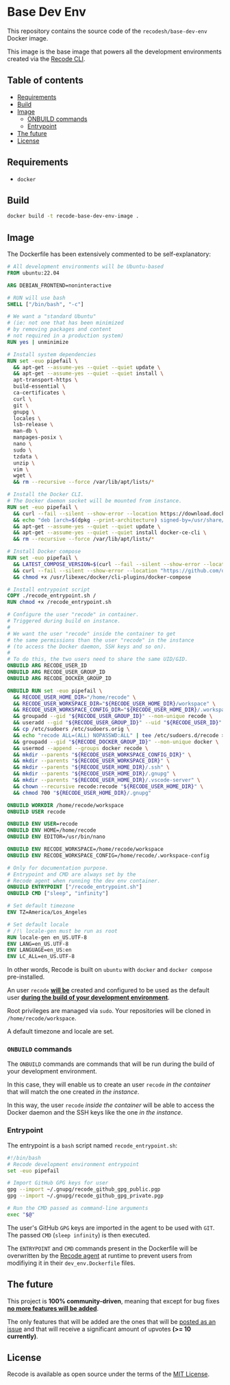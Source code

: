 # Base Dev Env

This repository contains the source code of the `recodesh/base-dev-env` Docker image. 

This image is the base image that powers all the development environments created via the [Recode CLI](https://github.com/recode-sh/cli).

## Table of contents
- [Requirements](#requirements)
- [Build](#build)
- [Image](#image)
  - [ONBUILD commands](#onbuild-commands)
  - [Entrypoint](#entrypoint)
- [The future](#the-future)
- [License](#license)

## Requirements

- `docker`

## Build

```bash
docker build -t recode-base-dev-env-image .
```

## Image

The Dockerfile has been extensively commented to be self-explanatory:

```Dockerfile
# All development environments will be Ubuntu-based
FROM ubuntu:22.04

ARG DEBIAN_FRONTEND=noninteractive

# RUN will use bash
SHELL ["/bin/bash", "-c"]

# We want a "standard Ubuntu"
# (ie: not one that has been minimized
# by removing packages and content
# not required in a production system)
RUN yes | unminimize

# Install system dependencies
RUN set -euo pipefail \
  && apt-get --assume-yes --quiet --quiet update \
  && apt-get --assume-yes --quiet --quiet install \
  apt-transport-https \
  build-essential \
  ca-certificates \
  curl \
  git \
  gnupg \
  locales \
  lsb-release \
  man-db \
  manpages-posix \
  nano \
  sudo \
  tzdata \
  unzip \
  vim \
  wget \
  && rm --recursive --force /var/lib/apt/lists/*

# Install the Docker CLI. 
# The Docker daemon socket will be mounted from instance.
RUN set -euo pipefail \
  && curl --fail --silent --show-error --location https://download.docker.com/linux/ubuntu/gpg | gpg --dearmor --output /usr/share/keyrings/docker-archive-keyring.gpg \
  && echo "deb [arch=$(dpkg --print-architecture) signed-by=/usr/share/keyrings/docker-archive-keyring.gpg] https://download.docker.com/linux/ubuntu $(lsb_release --codename --short) stable" | tee /etc/apt/sources.list.d/docker.list > /dev/null \
  && apt-get --assume-yes --quiet --quiet update \
  && apt-get --assume-yes --quiet --quiet install docker-ce-cli \
  && rm --recursive --force /var/lib/apt/lists/*

# Install Docker compose
RUN set -euo pipefail \
  && LATEST_COMPOSE_VERSION=$(curl --fail --silent --show-error --location "https://api.github.com/repos/docker/compose/releases/latest" | grep --only-matching --perl-regexp '(?<="tag_name": ").+(?=")') \
  && curl --fail --silent --show-error --location "https://github.com/docker/compose/releases/download/${LATEST_COMPOSE_VERSION}/docker-compose-$(uname --kernel-name)-$(uname --machine)" --output /usr/libexec/docker/cli-plugins/docker-compose \
  && chmod +x /usr/libexec/docker/cli-plugins/docker-compose

# Install entrypoint script
COPY ./recode_entrypoint.sh /
RUN chmod +x /recode_entrypoint.sh

# Configure the user "recode" in container.
# Triggered during build on instance.
# 
# We want the user "recode" inside the container to get 
# the same permissions than the user "recode" in the instance 
# (to access the Docker daemon, SSH keys and so on).
# 
# To do this, the two users need to share the same UID/GID.
ONBUILD ARG RECODE_USER_ID
ONBUILD ARG RECODE_USER_GROUP_ID
ONBUILD ARG RECODE_DOCKER_GROUP_ID

ONBUILD RUN set -euo pipefail \
  && RECODE_USER_HOME_DIR="/home/recode" \
  && RECODE_USER_WORKSPACE_DIR="${RECODE_USER_HOME_DIR}/workspace" \
  && RECODE_USER_WORKSPACE_CONFIG_DIR="${RECODE_USER_HOME_DIR}/.workspace-config" \
  && groupadd --gid "${RECODE_USER_GROUP_ID}" --non-unique recode \
  && useradd --gid "${RECODE_USER_GROUP_ID}" --uid "${RECODE_USER_ID}" --non-unique --home "${RECODE_USER_HOME_DIR}" --create-home --shell /bin/bash recode \
  && cp /etc/sudoers /etc/sudoers.orig \
  && echo "recode ALL=(ALL) NOPASSWD:ALL" | tee /etc/sudoers.d/recode > /dev/null \
  && groupadd --gid "${RECODE_DOCKER_GROUP_ID}" --non-unique docker \
  && usermod --append --groups docker recode \
  && mkdir --parents "${RECODE_USER_WORKSPACE_CONFIG_DIR}" \
  && mkdir --parents "${RECODE_USER_WORKSPACE_DIR}" \
  && mkdir --parents "${RECODE_USER_HOME_DIR}/.ssh" \
  && mkdir --parents "${RECODE_USER_HOME_DIR}/.gnupg" \
  && mkdir --parents "${RECODE_USER_HOME_DIR}/.vscode-server" \
  && chown --recursive recode:recode "${RECODE_USER_HOME_DIR}" \
  && chmod 700 "${RECODE_USER_HOME_DIR}/.gnupg"

ONBUILD WORKDIR /home/recode/workspace
ONBUILD USER recode

ONBUILD ENV USER=recode
ONBUILD ENV HOME=/home/recode
ONBUILD ENV EDITOR=/usr/bin/nano

ONBUILD ENV RECODE_WORKSPACE=/home/recode/workspace
ONBUILD ENV RECODE_WORKSPACE_CONFIG=/home/recode/.workspace-config

# Only for documentation purpose.
# Entrypoint and CMD are always set by the 
# Recode agent when running the dev env container.
ONBUILD ENTRYPOINT ["/recode_entrypoint.sh"]
ONBUILD CMD ["sleep", "infinity"]

# Set default timezone
ENV TZ=America/Los_Angeles

# Set default locale
# /!\ locale-gen must be run as root
RUN locale-gen en_US.UTF-8
ENV LANG=en_US.UTF-8
ENV LANGUAGE=en_US:en
ENV LC_ALL=en_US.UTF-8
```

In other words, Recode is built on `ubuntu` with `docker` and `docker compose` pre-installed. 

An user `recode` <ins>**will be**</ins> created and configured to be used as the default user <ins>**during the build of your development environment**</ins>. 

Root privileges are managed via `sudo`. Your repositories will be cloned in `/home/recode/workspace`. 

A default timezone and locale are set.

### `ONBUILD` commands

The `ONBUILD` commands are commands that will be run during the build of your development environment. 

In this case, they will enable us to create an user `recode` *in the container* that will match the one created *in the instance*. 

In this way, the user `recode` *inside the container* will be able to access the Docker daemon and the SSH keys like the one *in the instance*.

### Entrypoint

The entrypoint is a `bash` script named `recode_entrypoint.sh`:

```bash
#!/bin/bash
# Recode development environment entrypoint
set -euo pipefail

# Import GitHub GPG keys for user
gpg --import ~/.gnupg/recode_github_gpg_public.pgp
gpg --import ~/.gnupg/recode_github_gpg_private.pgp

# Run the CMD passed as command-line arguments
exec "$@"
```
The user's GitHub `GPG` keys are imported in the agent to be used with `GIT`. The passed `CMD` (`sleep infinity`) is then executed.

The `ENTRYPOINT` and `CMD` commands present in the Dockerfile will be overwritten by the [Recode agent](https://github.com/recode-sh/agent) at runtime to prevent users from modifiying it in their `dev_env.Dockerfile` files.

## The future

This project is **100% community-driven**, meaning that except for bug fixes <ins>**no more features will be added**</ins>. 

The only features that will be added are the ones that will be [posted as an issue](https://github.com/recode-sh/cli/issues/new) and that will receive a significant amount of upvotes **(>= 10 currently)**.

## License

Recode is available as open source under the terms of the [MIT License](http://opensource.org/licenses/MIT).
